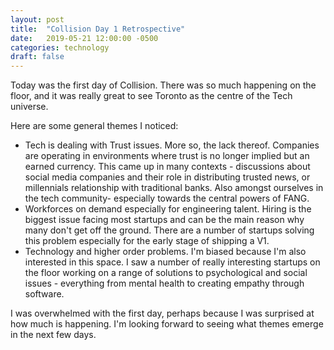 ```yaml
---
layout: post
title:  "Collision Day 1 Retrospective"
date:   2019-05-21 12:00:00 -0500
categories: technology
draft: false
--- 
```


Today was the first day of Collision. There was so much happening on the floor, and it was really great to see Toronto as the centre of the Tech universe. 

Here are some general themes I noticed:
- Tech is dealing with Trust issues. More so, the lack thereof. Companies are operating in environments where trust is no longer implied but an earned currency. This came up in many contexts - discussions about social media companies and their role in distributing trusted news, or millennials relationship with traditional banks. Also amongst ourselves in the tech community- especially towards the central powers of FANG. 
- Workforces on demand especially for engineering talent. Hiring is the biggest issue facing most startups and can be the main reason why many don't get off the ground. There are a number of startups solving this problem especially for the early stage of shipping a V1. 
- Technology and higher order problems. I'm biased because I'm also interested in this space. I saw a number of really interesting startups on the floor working on a range of solutions to psychological and social issues - everything from mental health to creating empathy through software. 

I was overwhelmed with the first day, perhaps because I was surprised at how much is happening. I'm looking forward to seeing what themes emerge in the next few days. 